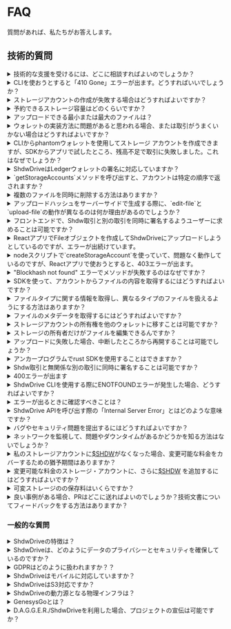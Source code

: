# FAQ

質問があれば、私たちがお答えします。

## 技術的質問

<details>

<summary>技術的な支援を受けるには、どこに相談すればよいのでしょうか？</summary>

私たちの[Discordサーバー](https://discord.gg/genesysgo)は、私たちと連絡を取るのに最適な場所です。
私たちは、専用のサポートセクションを持っています。

このFAQの他に、より深い技術的な問題が議論されているので、[Github Q\&A](https://github.com/GenesysGo/Shdw-drive/issues?q=is%3Aissue+is%3Aclosed) が役に立つかもしれません。

Discord Server: https://discord.gg/genesysgo

GitHub FAQ: https://github.com/GenesysGo/Shdw-drive/issues?q=is%3Aissue+is%3Aclosed

（訳注：英語情報です）
</details>

<details>

<summary>CLIを使おうとすると「410 Gone」エラーが出ます。どうすればいいでしょうか？</summary>

このエラーは、CLI で使用している Solana RPC プロバイダが、CLI が機能するために必要な特定の RPC メソッドをサポートしていないことを意味します。これは、\`getProgramAccounts\` または他のメソッドである可能性があります。

[Helius](https://www.helius.dev/)、Hellomoon.io、またはすべてのSolana RPCメソッドを使用できるその他のプレミアムSolana RPCプロバイダーのような、よりプレミアムなRPCプロバイダーを試してみることをお勧めします。

</details>

<details>

<summary>ストレージアカウントの作成が失敗する場合はどうすればよいですか？</summary>

ストレージアカウントの作成に失敗した場合は、ウォレットに適切な量のSOLとSHDWの両方があることを確認してください。ストレージアカウントの作成には、取引手数料を賄うための少量のSOLと、最初のストレージ割り当てを賄うための若干のSHDWが必要です。ウォレットにこれらの要件を満たす十分な資金があることを確認してください。こちらのドキュメントをご覧ください： https://docs.shadow.cloud/build/the-cli#create-a-storage-account

ウォレットに適切な量のSOLとSHDWがあるにもかかわらず、ストレージアカウントの作成が失敗する場合、問題を引き起こしている他の要因が存在する可能性があります。考えられる原因としては、ネットワーク接続の問題、ShdwDrive、ノードの問題、SDKのバグや問題などが考えられます。

問題のトラブルシューティングを行うには、以下のことを試してみてください：

- [ShdwDrive のネットワーク](https://status.genesysgo.net/) が稼働していることを確認します。https://status.genesysgo.net/
- ShdwDrive [Change Log](../reference/change-logs.md) を確認し、問題の原因となる既知の問題やバグがないかを確認してください。 https://docs.shadow.cloud/reference/change-logs
- ShdwDrive [support](https://discord.gg/genesysgo)にお問い合わせください。https://discord.gg/genesysgo

</details>

<details>

<summary>予約できるストレージ容量はどのくらいですか？</summary>

ユーザーが予約できる容量は最低4kバイト。

現在、この上限を大幅に増やす開発が進められています。

</details>

<details>

<summary>アップロードできる最小または最大のファイルは？</summary>

現在、以下の制限があります：

* 最低： 最小：4kb。100バイトのファイルをアップロードしても、4kbの容量を占めます。これはレプリケーションのオーバーヘッドが必要なためです。
* 最大： 最大：1GB。

[s3-compatible-client-access](s3-compatible-client-access.md)では、1TiBまでのファイルをアップロードすることができます。

最大ファイルサイズを増やすための開発が進行中です。

</details>

<details>

<summary>ウォレットの実装方法に問題があると思われる場合、または取引がうまくいかない場合はどうすればよいですか？</summary>

ウォレットの実装方法に問題があると思われる場合、またはトランザクションが機能しない場合は、ウォレットアダプターのアップグレードを試してみてください。アダプタをインポートするプロセスが変更されている可能性があるため、Solanaウォレットアダプタのリポジトリでその例を確認してください。

さらに、ウォレットを適切に実装してトランザクションを実行する方法の詳細については、ShdwDrive のドキュメントと SDK を参照することができます。ここで例を確認することができます： https://docs.shadow.cloud/build/the-sdk/sdk-javascript#example-post-request-via-sdk-make-immutable

もしあなたがreactを使って `const drive = await new ShdwDrive(connection, wallet).init();` を使ってウォレットを構築していて、「Cannot read properties of undefined (reading 'toBytes') 」というエラーが発生したら、ウォレット全体を必ず渡してdeconstruct されないようにすることを忘れないで下さい。

まだ問題がある場合は、ShdwDriveのサポートにお問い合わせください。

</details>

<details>

<summary>CLIからphantomウォレットを使用してストレージ アカウントを作成できますが、SDKからアプリで試したところ、残高不足で取引に失敗しました。これはなぜでしょうか？</summary>

ShdwDriveの活用のためには、経験上、〜0.1SOLで残高不足のエラーを回避できます。また、CLIを使用した場合とSDKの方法を使用した場合の消費額に違いがあるかどうか、TXを調べてみてください。

</details>

<details>

<summary>ShdwDriveはLedgerウォレットの署名に対応していますか？</summary>

いいえ、ShdwDrive は現在、Ledger のウォレット署名をサポートしていません。Ledgerのサポートを提供できない理由は、Ledger用のSolanaアプリにメッセージ署名機能がないためで、私たちのシステムはこの機能に依存しているためです。

Ledgerサポートの実装を早めるため、このGitHubの課題にコメントを残していただくことをご検討ください： https://github.com/solana-labs/wallet-adapter/pull/712

</details>

<details>

<summary>`getStorageAccounts`メソッドを呼び出すと、アカウントは特定の順序で返されますか？</summary>

はい、GenesysGo ShdwDrive の `getStorageAccounts` メソッドを呼び出すと、アカウントは作成された順番で返されます。これは、アカウントが作成された順に返されるようにシステムが設計され、構築されているためです。 https://docs.shadow.cloud/build/the-sdk/sdk-javascript#getstorageaccounts

</details>

<details>

<summary>複数のファイルを同時に削除する方法はありますか？</summary>

現在のところ、複数のファイルを一度に削除することはできません。しかし、この機能をロードマップに追加しましたので、近い将来、この機能に取り組む予定です。ご指摘ありがとうございました！

</details>

<details>

<summary>アップロードハッシュをサーバーサイドで生成する際に、`edit-file`と`upload-file`の動作が異なるのは何か理由があるのでしょうか？</summary>

`edit-file`の機能は`upload-file`とは異なる動作をします。これは、ShdwDriveの最初のイテレーションで、すべてのファイルが追跡のために重要なメタデータを持つ関連アカウントをオンチェーンしていた名残りです。
 しかし、私たちはまだ文書化されておらず、SDKにも実装されていないいくつかの変更を行っています。SDKを介さず手動で行うアップロードリクエストのリクエストボディに `overwrite: true` を追加すると、ファイルを編集するのと同じことが行われます。

</details>

<details>

<summary>フロントエンドで、Shdw取引と別の取引を同時に署名するようユーザーに求めることは可能ですか？</summary>

現在、フロントエンドでShdw取引と別の取引に同時に署名するようユーザーに求めることはできません。Shdwネットワークでは、ShdwDrive固有のトランザクションは、チェーンプログラム上のShdwDriveに関連する指示を持つことのみを許可します。それ以外の指示は、トランザクションを失敗させる原因となります。このセキュリティ機能は、悪意のあるトランザクションを防ぐために設置されています。

</details>

<details>

<summary>ReactアプリでFileオブジェクトを作成してShdwDriveにアップロードしようとしているのですが、エラーが出続けています。</summary>

このエラーは、ウォレットプロバイダーが準備される前にShdwDriveインスタンスが作成されたことが原因かもしれません。メインブランチの最新の例では、ドライブインスタンスを作成するuseEffectに若干の変更があり、この問題が解決される可能性があります。さらに、`new Blob([Buffer.from("data")])` を使用して、ファイルデータバッファが Blob に変換されることを確認してください。

</details>

<details>

<summary>nodeスクリプトで`createStorageAccount`を使っていて、問題なく動作しているのですが、Reactアプリで使おうとすると、403エラーが出ます。</summary>

デフォルトでは、使用されるRPCはSolana mainnet rpc api.mainnet-beta.solana.com です。Solana mainnet rpcのエンドポイントがどのように制限されているかは制御できないため、それでブロックされている場合は、有料のRPCにサインアップする必要があります。セキュリティ上の理由から、エンドポイントがブラウザからのリクエストをブロックしている可能性があります。

追加のヘルプについては、私たちの[Discord](https://discord.gg/genesysgo)に参加し、サポートチャネルで尋ねることを検討してください。

</details>

<details>

<summary>"Blockhash not found" エラーでメソッドが失敗するのはなぜですか？</summary>

これはSolana RPC側の問題で、残念ながらできることはメソッドを再試行することだけです。アプリケーションにリトライやエラー処理を実装することを検討してください。

</details>

<details>

<summary>SDKを使って、アカウントからファイルの内容を取得するにはどうすればよいですか？</summary>

https://shdw-drive.genesysgo.net に通常の GET リクエストを送信することで、アカウントからファイル内容を取得することができます。APIメソッドの詳細はこちらでご覧いただけます： https://docs.shadow.cloud/build/the-api

</details>

<details>

<summary>ファイルタイプに関する情報を取得し、異なるタイプのファイルを扱えるようにする方法はありますか？</summary>

ファイルタイプに関する情報を取得するには、HEADリクエストまたはGETリクエストを行うことができます。GETリクエストの場合、レスポンスヘッダにはコンテンツタイプが含まれているはずです。APIメソッドについては、こちらをご覧ください： https://docs.shadow.cloud/build/the-api

</details>

<details>

<summary>ファイルのメタデータを取得するにはどうすればよいですか？</summary>

https://shdw-drive.genesysgo.net に POST リクエストを行うことで、ファイルのメタデータを取得することができます。レスポンスには、そのファイルのメタデータが含まれます。APIメソッドについては、こちら（https://docs.shadow.cloud/build/the-api）をご参照ください。

</details>

<details>

<summary>ストレージアカウントの所有権を他のウォレットに移すことは可能ですか？</summary>

現在、この機能はCLIやSDKでアクティブな機能ではありません。しかし、将来のリリースのために計画された機能です。

</details>

<details>

<summary>ストレージの所有者だけがファイルを編集できるんですか？</summary>

はい、現在はストレージアカウントの所有者のみがファイルを編集することができます。

</details>

<details>

<summary>アップロードに失敗した場合、中断したところから再開することは可能でしょうか？</summary>

いいえ、残念ながらアップロードに失敗した場合、中断したところから再開することはできません。ただし、CLIはアップロード前にファイルをチェックし、すでに存在する場合はスキップします。また、各ファイルのアップロードに対して、ファイルがすでに存在するかどうかを示す出力JSONファイルを受け取ることができます。

</details>

<details>

<summary>アンカープログラムでrust SDKを使用することはできますか？</summary>

いいえ、SDKはhttpリクエストを送信するためにインターネットアクセスが必要です。任意のhttp応答は決定論的ではなく、異なるSolana元帳の状態遷移を生成する可能性があるため、これはSolanaランタイム内で許可されていません。

</details>

<details>

<summary>Shdw取引と無関係な別の取引に同時に署名することは可能ですか？</summary>

現在、Shdwネットワークでは、ShdwDrive専用トランザクションにのみ、ShdwDriveオンチェーンプログラムに関連する指示を含めることができます。それ以外の指示は、セキュリティ対策としてトランザクションを失敗させることになります。つまり、ユーザーがShdw取引と別の無関係な取引に同時に署名することは不可能です。

</details>

<details>

<summary>400エラーが出ます</summary>

エラーが発生したコマンドに --log-level debug を設定してみてください。最新のバージョンと依存関係をインストールしたことを確認し、キーペア・ファイルが正しくアクセスされていることを確認してください。SOLとSHDWの両方でウォレットが適切に資金供給されていること、Solana接続オブジェクトを適切に処理していること、Solana RPC関連のエラーが発生していないことを確認します。さらなるヘルプのために、私たちの[Discord](https://discord.gg/genesysgo)のテクニカルサポートチャンネルでログをキャプチャし、関連コードを共有することができます。

</details>

<details>

<summary>ShdwDrive CLIを使用する際にENOTFOUNDエラーが発生した場合、どうすればよいですか？</summary>

ShdwDrive CLI を使用する際に ENOTFOUND エラーが発生した場合、お客様の側のローカル DNS の問題である可能性があります。ENOTFOUND は DNS リゾルバの問題であるため、インターネットサービスプロバイダー (ISP) に問題を解決するよう確認する必要があります。また、仮想プライベートネットワーク（VPN）を使用して問題が解決するかどうか試してみることもできます。

</details>

<details>

<summary>エラーが出るときに確認すべきことは？</summary>

エラーが出ているコマンドに --log-level debug を設定してみてください。 \~/.config/solana/id.json が存在することを確認してください。

</details>

<details>

<summary>ShdwDrive APIを呼び出す際の「Internal Server Error」とはどのような意味ですか？</summary>

このエラーの原因はいくつかありますが、最も一般的なのは、元のバージョン1形式のストレージアカウントから新しいバージョン2形式に移行されていないファイルです。レガシースタイルのShdwDriveアカウントを作成したユーザーについては、移行手順を終了してください。

その他のヘルプについては、Discord (https://discord.gg/genesysgo) でお問い合わせください。

</details>

<details>

<summary>バグやセキュリティ問題を提出するにはどうすればよいですか？</summary>

**https://github.com/GenesysGo/shdw-drive-bug-reports**

 私たちは、セキュリティ関連の問題に対して、責任ある開示プロセスを遵守しています。セキュリティの脆弱性を責任を持って開示し、対処するために、以下のプロセスに従うことをお願いします。

**Bug Reporting Process**

1. このリポジトリに[new issue](https://github.com/GenesysGo/shdw-drive-bug-reports/issues/new/choose)を作成し、新しいバグレポートを提出する。https://github.com/GenesysGo/shdw-drive-bug-reports/issues/new/choose。
2. 問題の明確で簡潔な説明、それを再現する手順、関連するスクリーンショットやログを提供してください。
3. あなたの問題を「バグ」または「セキュリティ」として適宜ラベル付けしてください。

**重要**： セキュリティ関連の問題については、問題の説明文に機密情報を含めないでください。代わりに、必要な詳細を含むプルリクエストを私たちのリポジトリに提出し、問題が解決されるまで情報が隠されたままになるようにします。

**セキュリティ関連の問題は、このリポジトリを通じてのみ報告されるべきです**

バグレポートやセキュリティ問題については、このリポジトリの使用を強く推奨しますが、私たちの[**Discord**](https://discord.gg/genesysgo)サーバーを経由して連絡を取ることもできます。#shdw-drive-technical-support チャンネルに参加し、支援を求めてください。ただし、適切な処理と追跡のために、このGitHubリポジトリを通じてバグレポートを提出するようにリダイレクトすることに注意してください。

</details>

<details>

<summary>ネットワークを監視して、問題やダウンタイムがあるかどうかを知る方法はないでしょうか？</summary>

はい、Shdwネットワークの状況はこちらからご購読いただけます： https://status.genesysgo.net/

また、Twitter https://twitter.com/GenesysGo でフォローしたり、技術サポートのDiscord: https://discord.gg/genesysgo に参加することもできます。

</details>

<details>

<summary>私のストレージアカウントに<a href="https://docs.shadow.cloud/reference/shdw-token">$SHDW</a>がなくなった場合、変更可能な料金をカバーするための猶予期間はありますか？</summary>

はい、あなたのストレージアカウントは6ヶ月間保管されます。その後、ストレージノードは、あなたのストレージアカウントとその中のすべてのデータを削除されます。

</details>

<details>

<summary>変更可能な料金のストレージ・アカウントに、さらに<a href="https://docs.shadow.cloud/reference/shdw-token">$SHDW</a> を追加するにはどうすればよいですか？</summary>

1. [SDKs](the-sdk/)にある \`topUp\` メソッドを使用するか、ストレージアカウントのトークンアドレスに$SHDWを直接送信します。
2. SDKのいずれかの\`refreshStake\`メソッドを使用して、ストレージアカウントのステータスをリフレッシュします。これは、あなたのために行われません、あなたは手動でこのステップを行う必要があります。

</details>

<details>

<summary>可変ストレージのの保存料はいくらですか？</summary>

可変ストレージの料金は、特定のUSD価格を目標としています。現在、それは1年あたり1gibyteあたり0.05米ドルです。これは、solana・エポック（可変ストレージ料金が徴収される間隔）あたり1gibあたり0.0002739726米ドルになります。この目標価格は、料金徴収時に$SHDW/$USDCに換算されます。

可変ストレージ使用料は、保存されたバイト数に応じて徴収されます。

</details>

<details>

<summary> 良い事例がある場合、PRはどこに送ればよいのでしょうか？技術文書についてフィードバックをする方法はありますか？</summary>

私たちは、あなたが私たちのドキュメントに提供できるフィードバックや例を歓迎します。私たちの技術文書リポジトリ - https://github.com/GenesysGo/docs-Shdw-cloud/tree/main - にPRを提出してください。

</details>

### 一般的な質問

<details>

<summary>ShdwDriveの特徴は？</summary>

ShdwDriveは、複数のサービスオプションを提供するコモディティクラウドネットワークで、分散型台帳技術を活用し、垂直統合されたL1専用のストレージとコンピュートを提供しています。パフォーマンスを犠牲にすることなく、従来のクラウドプラットフォームの収益を民主化するために設計された唯一のクラウドネットワークです。S3互換であるShdwDriveは、オープンソースのSDKと相互運用性基準を維持し、一般的なビルダーツールやSDKから簡単にアクセスできるようになっています。その目的は、構築するアプリケーションに関係なく、構築を容易にする一般的なツールをサポートすることです。

</details>

<details>

<summary>ShdwDriveは、どのようにデータのプライバシーとセキュリティを確保しているのですか？</summary>

ShdwDriveは、データを暗号化および消去符号化し、その断片を分散ネットワークにアルゴリズムで分散させることで、データのプライバシーとセキュリティを確保します。これはスマートコントラクトを介してトラストレスに行われ、署名されたSolanaトランザクションを必要とし、公に検証可能なオンチェーンログが作成されます。さらに、ShdwDriveは、開発者がGDPRを遵守するために必要なツールを提供し、ユーザーの個人データを削除したことを証明する記録を示すことができます。 

</details>

<details>

<summary>GDPRはどのように扱われますか？？</summary>

ShdwDriveは、GDPRに準拠するためのツールを開発者に提供し、ユーザーの個人データの削除を証明する記録を提供することができます。GDPR準拠のための記録はすべてオンチェーンで保存され、Solana Validatorネットワークによって検証されています。その後、データは暗号化され、アルゴリズムによって3重にネットワークに分散されます。すべてのトランザクションは署名され、オンチェーンで公に検証可能です。

</details>

<details>

<summary>ShdwDriveはモバイルに対応していますか？</summary>

はい、ShdwDrive は、モバイルでの開発を積極的に行っているエコシステム・パートナーを通じてモバイルでサポートされています。詳しくはShdwエコシステムページをご覧ください。https://docs.shadow.cloud/build/community-mainted-uis

さらに将来的には、当社の分散型台帳技術「_D.A.G.G.E.R._」により、低コストの分散型モバイルクラウドを求める方々のために、Solana Sagaを搭載したストレージソリューションが実現する予定です。詳細については、「Learn」セクションをご覧ください。詳しくはこちらでご覧いただけます： https://docs.shadow.cloud/learn#compute

</details>

<details>

<summary>ShdwDriveはS3対応ですか？</summary>

はい、ShdwDriveはS3互換です。S3互換はクラウドストレージ業界で広く採用されている標準であり、多くのプロバイダがS3互換のAPIとプロトコルを提供しています。これは、開発者が互換性の問題を心配することなく、異なるサービス間でデータを簡単に移動できることを意味します。さらに、S3互換性は、仮想マウント機能とともに、高速で信頼性の高いクエリを可能にする堅牢なAPIを提供し、Web2、Web3、分散台帳技術やAIの最前線にとって重要なものとなります。ShdwDriveは、開発者が自分のビルドに直接統合できるようにし、ShdwDriveのための革新的なプラットフォームを創造する才能あるデザイナーのコミュニティをサポートすることを目指しています。詳しくはこちら：https://docs.shadow.cloud/learn/design#s3-compatibility

</details>

<details>

<summary>ShdwDriveの動力源となる物理インフラは？</summary>

ShdwDriveは、ベアメタルインフラのグローバルネットワーク上で動作し、すべてのコンピュートとストレージはベアメタル上に存在します。ShdwDriveの運用において、クラウドプロバイダーへの依存はありません。ShdwDriveの設計の詳細については、「Learn」カテゴリの「Design」セクションをご覧ください： https://docs.shadow.cloud/learn/design

</details>

<details>

<summary>GenesysGoとは？</summary>

GenesysGo（GG）は、2021年4月にSolanaのバリデーターとして設立された会社です。その後、GGはSolanaのためのツールやインフラの大規模なエコシステムに焦点を当て、提供範囲を拡大してきました。提供範囲の詳細については、「Learn」カテゴリーでご覧いただけます。GGには、Solanaコミュニティのために革新的なソリューションを構築することに専念する、才能ある開発者とコーダーのチームがあります。詳細については、当社のウェブサイト（http://shadow.cloud/）をご覧ください。

</details>

<details>

<summary>D.A.G.G.E.R./ShdwDriveを利用した場合、プロジェクトの宣伝は可能ですか？</summary>

はい、ShdwDriveチームは、Driveの上に構築している場合や _D.A.G.G.E.R._ を使用している場合、あなたのプロジェクトについてぜひ聞きたいと思っています。可視性を得るための最良の方法は、docs-shadow-cloudレポに直接PRを提出し、あなたのプロジェクト/ビジネス、詳細、画像をShdwエコシステムリストに追加することです： https://github.com/GenesysGo/docs-Shdw-cloud

ここにあるファイルを編集するためにPRを提出する: https://github.com/GenesysGo/docs-Shdw-cloud/blob/main/build/Shdw-drive/community-mainted-uis.md

また、[ShdwDrive Discord](https://discord.com/invite/genesysgo)で共有することができます。Shdwエコシステムページに追加される自動化プロセスを近日中に公開する予定です。

</details>
